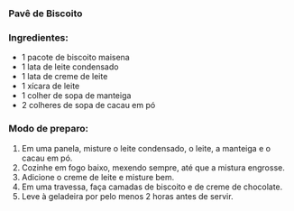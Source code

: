 ### Pavê de Biscoito

### Ingredientes:

- 1 pacote de biscoito maisena
- 1 lata de leite condensado
- 1 lata de creme de leite
- 1 xícara de leite
- 1 colher de sopa de manteiga
- 2 colheres de sopa de cacau em pó

### Modo de preparo:

1. Em uma panela, misture o leite condensado, o leite, a manteiga e o cacau em pó.
2. Cozinhe em fogo baixo, mexendo sempre, até que a mistura engrosse.
3. Adicione o creme de leite e misture bem.
4. Em uma travessa, faça camadas de biscoito e de creme de chocolate.
5. Leve à geladeira por pelo menos 2 horas antes de servir.